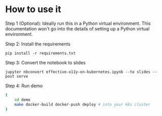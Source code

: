 # How to use it

Step 1 (Optional): Ideally run this in a Python virtual environment. This documentation won't go into the details of setting up a Python virtual environment.

Step 2: Install the requirements

```
pip install -r requirements.txt
```

Step 3: Convert the notebook to slides

```
jupyter nbconvert effective-o11y-on-kubernetes.ipynb --to slides --post serve
```

Step 4: Run demo

```bash
(
    cd demo
    make docker-build docker-push deploy # into your k8s cluster
)
```
